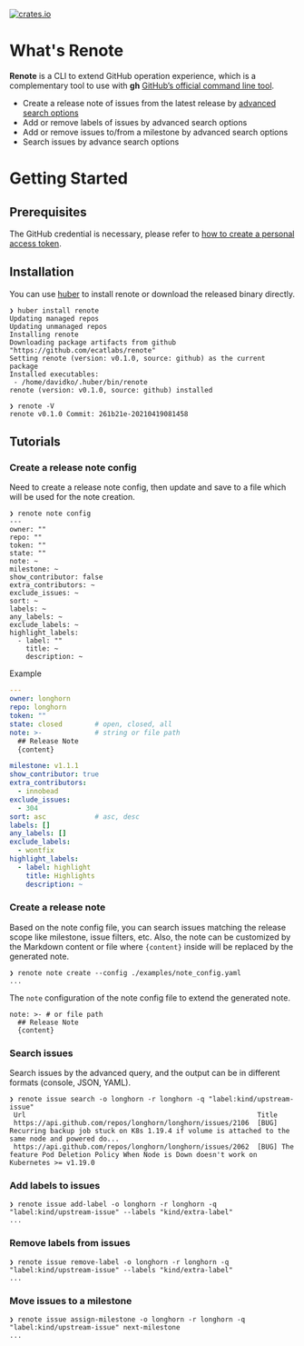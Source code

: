 [![crates.io](https://img.shields.io/crates/v/renote.svg)](https://crates.io/crates/renote)

# What's Renote

**Renote** is a CLI to extend GitHub operation experience, which is a complementary tool to use with **gh** [GitHub’s official command line tool](https://github.com/cli/cli).

- Create a release note of issues from the latest release by [advanced search options](https://docs.github.com/en/github/searching-for-information-on-github/searching-issues-and-pull-requests)
- Add or remove labels of issues by advanced search options
- Add or remove issues to/from a milestone by advanced search options
- Search issues by advance search options

# Getting Started

## Prerequisites

The GitHub credential is necessary, please refer to [how to create a personal access token](https://github.com/settings/tokens).

## Installation

You can use [huber](https://github.com/innobead/huber) to install renote or download the released binary directly.

```console
❯ huber install renote
Updating managed repos
Updating unmanaged repos
Installing renote
Downloading package artifacts from github "https://github.com/ecatlabs/renote"
Setting renote (version: v0.1.0, source: github) as the current package
Installed executables:
 - /home/davidko/.huber/bin/renote
renote (version: v0.1.0, source: github) installed

❯ renote -V
renote v0.1.0 Commit: 261b21e-20210419081458
```

## Tutorials

### Create a release note config

Need to create a release note config, then update and save to a file which will be used for the note creation.

```console
❯ renote note config
---
owner: ""
repo: ""
token: ""
state: ""
note: ~
milestone: ~
show_contributor: false
extra_contributors: ~
exclude_issues: ~
sort: ~
labels: ~
any_labels: ~
exclude_labels: ~
highlight_labels:
  - label: ""
    title: ~
    description: ~
```

Example

```yaml
---
owner: longhorn
repo: longhorn
token: ""
state: closed        # open, closed, all
note: >-             # string or file path
  ## Release Note
  {content}

milestone: v1.1.1
show_contributor: true
extra_contributors:
  - innobead
exclude_issues:
  - 304
sort: asc            # asc, desc
labels: []
any_labels: []
exclude_labels:
  - wontfix
highlight_labels:
  - label: highlight
    title: Highlights
    description: ~

```

### Create a release note

Based on the note config file, you can search issues matching the release scope like milestone, issue filters, etc. Also, the note can be customized by the Markdown content or file where `{content}`
inside will be replaced by the generated note.

```console
❯ renote note create --config ./examples/note_config.yaml
...
```

The `note` configuration of the note config file to extend the generated note.

```
note: >- # or file path
  ## Release Note
  {content}
```

### Search issues

Search issues by the advanced query, and the output can be in different formats (console, JSON, YAML).

```console
❯ renote issue search -o longhorn -r longhorn -q "label:kind/upstream-issue"
 Url                                                         Title 
 https://api.github.com/repos/longhorn/longhorn/issues/2106  [BUG] Recurring backup job stuck on K8s 1.19.4 if volume is attached to the same node and powered do... 
 https://api.github.com/repos/longhorn/longhorn/issues/2062  [BUG] The feature Pod Deletion Policy When Node is Down doesn't work on Kubernetes >= v1.19.0 
```

### Add labels to issues

```console
❯ renote issue add-label -o longhorn -r longhorn -q "label:kind/upstream-issue" --labels "kind/extra-label"
...
```

### Remove labels from issues

```console
❯ renote issue remove-label -o longhorn -r longhorn -q "label:kind/upstream-issue" --labels "kind/extra-label"
...
```

### Move issues to a milestone

```console
❯ renote issue assign-milestone -o longhorn -r longhorn -q "label:kind/upstream-issue" next-milestone
...
```
